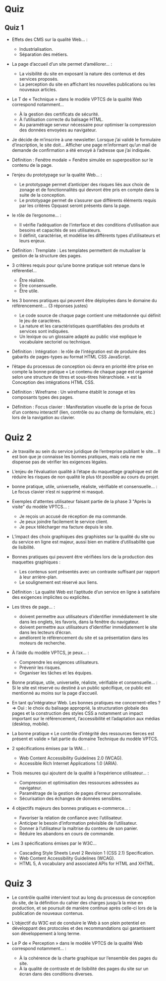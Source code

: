 # Quiz

## Quiz 1

- Effets des CMS sur la qualité Web… :
    - Industrialisation.
	- Séparation des métiers.

- La page d’accueil d’un site permet d’améliorer… :
    - La visibilité du site en exposant la nature des contenus et des services proposés.
    - La perception du site en affichant les nouvelles publications ou les nouveaux articles.

- Le T de « Technique » dans le modèle VPTCS de la qualité Web correspond notamment… 
    - À la gestion des certificats de sécurité.
    - À l’utilisation correcte du balisage HTML.
    - Au paramétrage serveur nécessaire pour optimiser la compression des données envoyées au navigateur.

- Je décide de m’inscrire à une newsletter. Lorsque j’ai validé le formulaire d’inscription, le site doit… Afficher une page m’informant qu’un mail de demande de confirmation a été envoyé à l’adresse que j’ai indiquée.

- Définition : Fenêtre modale = Fenêtre simulée en superposition sur le contenu de la page.

- l’enjeu du prototypage sur la qualité Web… :
    - Le prototypage permet d’anticiper des risques liés aux choix de zonage et de fonctionnalités qui devront être pris en compte dans la suite de la conception.
    - Le prototypage permet de s’assurer que différents éléments requis par les critères Opquast seront présents dans la page.

- le rôle de l’ergonome… : 
    - Il vérifie l’adéquation de l’interface et des conditions d’utilisation aux besoins et capacités de ses utilisateurs.
    - Il définit, caractérise, et modélise les différents types d’utilisateurs et leurs enjeux.

- Définition : Tremplate : Les templates permettent de mutualiser la gestion de la structure des pages.

- 3 critères requis pour qu’une bonne pratique soit retenue dans le référentiel… 
    - Être réaliste.
    - Être consensuelle.
    - Être utile.

- les 3 bonnes pratiques qui peuvent être déployées dans le domaine du référencement:… (3 réponses justes)
    - Le code source de chaque page contient une métadonnée qui définit le jeu de caractères.
    - La nature et les caractéristiques quantifiables des produits et services sont indiquées.
    - Un lexique ou un glossaire adapté au public visé explique le vocabulaire sectoriel ou technique.

- Définition : Intégration : le rôle de l’intégration est de produire des gabarits de pages-types au format HTML CSS JavaScript.

- l’étape du processus de conception où devra en priorité être prise en compte la bonne pratique « Le contenu de chaque page est organisé selon une structure de titres et sous-titres hiérarchisée. » est la Conception des intégrations HTML CSS.

- Définition : Wireframe : Un wireframe établit le zonage et les composants types des pages.

- Définition : Focus clavier : Manifestation visuelle de la prise de focus d’un contenu interactif (lien, contrôle ou au champ de formulaire, etc.) lors de la navigation au clavier.

# Quiz 2

- Je travaille au sein du service juridique de l’entreprise publiant le site… Il est bon que je connaisse les bonnes pratiques, mais cela ne me dispense pas de vérifier les exigences légales.

- L’enjeu de l’évaluation qualité à l’étape du maquettage graphique est de réduire les risques de non qualité le plus tôt possible au cours du projet.

- bonne pratique, utile, universelle, réaliste, vérifiable et consensuelle… : Le focus clavier n’est ni supprimé ni masqué.

- Exemples d'attentes utilisateur faisant partie de la phase 3  "Après la visite" du modèle VPTCS… :
    - Je reçois un accusé de réception de ma commande.
    - Je peux joindre facilement le service client.
    - Je peux télécharger ma facture depuis le site.

- L’impact des choix graphiques des graphistes sur la qualité du site ou du service en ligne est majeur, aussi bien en matière d’utilisabilité que de lisibilité.

- Bonnes pratiques qui peuvent être vérifiées lors de la production des maquettes graphiques :
    - Les contenus sont présentés avec un contraste suffisant par rapport à leur arrière-plan.
    - Le soulignement est réservé aux liens.

- Définition : La qualité Web est l’aptitude d’un service en ligne à satisfaire des exigences implicites ou explicites.

- Les titres de page... :
    - doivent permettre aux utilisateurs d’identifier immédiatement le site dans les onglets, les favoris, dans la fenêtre du navigateur.
    - doivent permettre aux utilisateurs d’identifier immédiatement le site dans les lecteurs d’écran.
    - améliorent le référencement du site et sa présentation dans les moteurs de recherche.

- À l’aide du modèle VPTCS, je peux… :
    - Comprendre les exigences utilisateurs.
    - Prévenir les risques.
    - Organiser les tâches et les équipes.

- Bonne pratique, utile, universelle, réaliste, vérifiable et consensuelle… : Si le site est réservé ou destiné à un public spécifique, ce public est mentionné au moins sur la page d’accueil.

- En tant qu'intégrateur Web. Les bonnes pratiques me concernent-elles ? => Oui : le choix du balisage approprié, la structuration globale des pages et la construction des styles CSS a notamment un impact important sur le référencement, l’accessibilité et l’adaptation aux médias (desktop, mobile).

- La bonne pratique « Le contrôle d’intégrité des ressources tierces est présent et valide » fait partie du domaine Technique du modèle VPTCS.

- 2 spécifications émises par la WAI… :
    - Web Content Accessibility Guidelines 2.0 (WCAG).
    - Accessible Rich Internet Applications 1.0 (ARIA).

- Trois mesures qui ajoutent de la qualité à l’expérience utilisateur… :
    - Compression et optimisation des ressources adressées au navigateur.
    - Paramétrage de la gestion de pages d’erreur personnalisée.
    - Sécurisation des échanges de données sensibles.

- 4 objectifs majeurs des bonnes pratiques e-commerce… :
    - Favoriser la relation de confiance avec l’utilisateur.
    - Anticiper le besoin d’information prévisible de l’utilisateur.
    - Donner à l’utilisateur la maîtrise du contenu de son panier.
    - Réduire les abandons en cours de commande.

- Les 3 spécifications émises par le W3C… 
    - Cascading Style Sheets Level 2 Revision 1 (CSS 2.1) Specification.
    - Web Content Accessibility Guidelines (WCAG).
    - HTML 5, A vocabulary and associated APIs for HTML and XHTML.

# Quiz 3

- Le contrôle qualité intervient tout au long du processus de conception du site, de la définition du cahier des charges jusqu’à la mise en production, et se poursuit de manière continue après celle-ci lors de la publication de nouveaux contenus.

- L’objectif du W3C est de conduire le Web à son plein potentiel en développant des protocoles et des recommandations qui garantissent son développement à long terme.

- Le P de « Perception » dans le modèle VPTCS de la qualité Web correspond notamment… :
    - À la cohérence de la charte graphique sur l’ensemble des pages du site.
    - À la qualité de contraste et de lisibilité des pages du site sur un écran dans des conditions diverses.

